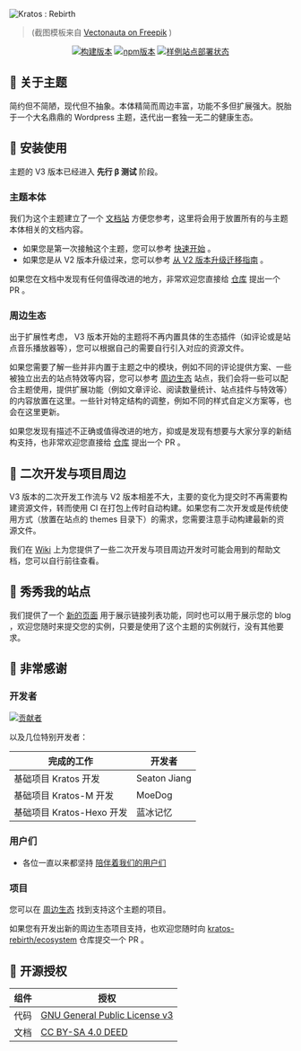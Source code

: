![Kratos : Rebirth](https://candymade.net/assets/screenshots/kratos-rebirth/all-platforms.png)

> (截图模板来自 [Vectonauta on Freepik](https://www.freepik.com/free-psd/isolated-tablet-laptop-smartphone-composition_40505824.htm) )

<div align="center">

[![构建版本](https://img.shields.io/github/v/release/Candinya/Kratos-Rebirth?style=for-the-badge)](https://github.com/Candinya/Kratos-Rebirth/releases/latest)
[![npm版本](https://img.shields.io/npm/v/hexo-theme-kratos-rebirth?color=red&logo=npm&style=for-the-badge)](https://www.npmjs.com/package/hexo-theme-kratos-rebirth)
[![样例站点部署状态](https://img.shields.io/github/actions/workflow/status/Candinya/Kratos-Rebirth/build-demo.yml?style=for-the-badge&logo=github&label=Build%20Demo%20Site)](https://dev.krt.moe/)

</div>

## 🍭 关于主题

简约但不简陋，现代但不抽象。本体精简而周边丰富，功能不多但扩展强大。脱胎于一个大名鼎鼎的 Wordpress 主题，迭代出一套独一无二的健康生态。

## 🎁 安装使用

主题的 V3 版本已经进入 **先行 β 测试** 阶段。

### 主题本体

我们为这个主题建立了一个 [文档站](https://wiki.krt.moe) 方便您参考，这里将会用于放置所有的与主题本体相关的文档内容。

- 如果您是第一次接触这个主题，您可以参考 [快速开始](https://wiki.krt.moe/posts/quickstart/) 。
- 如果您是从 V2 版本升级过来，您可以参考 [从 V2 版本升级迁移指南](https://wiki.krt.moe/posts/from-v2-migration-guide/) 。

如果您在文档中发现有任何值得改进的地方，非常欢迎您直接给 [仓库](https://github.com/kratos-rebirth/wiki) 提出一个 PR 。

### 周边生态

出于扩展性考虑， V3 版本开始的主题将不再内置具体的生态插件（如评论或是站点音乐播放器等），您可以根据自己的需要自行引入对应的资源文件。

如果您需要了解一些并非内置于主题之中的模块，例如不同的评论提供方案、一些被独立出去的站点特效等内容，您可以参考 [周边生态](https://eco.krt.moe/) 站点，我们会将一些可以配合主题使用，提供扩展功能（例如文章评论、阅读数量统计、站点挂件与特效等）的内容放置在这里。一些针对特定结构的调整，例如不同的样式自定义方案等，也会在这里更新。

如果您发现有描述不正确或值得改进的地方，抑或是发现有想要与大家分享的新结构支持，也非常欢迎您直接给 [仓库](https://github.com/kratos-rebirth/ecosystem) 提出一个 PR 。

## 🍩 二次开发与项目周边

V3 版本的二次开发工作流与 V2 版本相差不大，主要的变化为提交时不再需要构建资源文件，转而使用 CI 在打包上传时自动构建。如果您有二次开发或是传统使用方式（放置在站点的 themes 目录下）的需求，您需要注意手动构建最新的资源文件。

我们在 [Wiki](https://wiki.krt.moe/#%E5%BC%80%E5%8F%91%E8%80%85%E7%9A%84%E5%AE%9E%E9%AA%8C%E5%AE%A4) 上为您提供了一些二次开发与项目周边开发时可能会用到的帮助文档，您可以自行前往查看。

## 🎊 秀秀我的站点

我们提供了一个 [新的页面](https://awesome.krt.moe/) 用于展示链接列表功能，同时也可以用于展示您的 blog ，欢迎您随时来提交您的实例，只要是使用了这个主题的实例就行，没有其他要求。

## 💞 非常感谢

### 开发者

[![贡献者](https://kratos-rebirth.github.io/contributors-graph/contributors.svg)](https://github.com/Candinya/Kratos-Rebirth/graphs/contributors)

以及几位特别开发者：

| 完成的工作                | 开发者       |
| ------------------------- | ------------ |
| 基础项目 Kratos 开发      | Seaton Jiang |
| 基础项目 Kratos-M 开发    | MoeDog       |
| 基础项目 Kratos-Hexo 开发 | 蓝冰记忆     |

### 用户们

- 各位一直以来都坚持 [陪伴着我们的用户们](https://awesome.krt.moe/)

### 项目

您可以在 [周边生态](https://eco.krt.moe/) 找到支持这个主题的项目。

如果您有开发出新的周边生态项目支持，也欢迎您随时向 [kratos-rebirth/ecosystem](https://github.com/kratos-rebirth/ecosystem) 仓库提交一个 PR 。

## 📜 开源授权

| 组件 | 授权                            |
| ---- | ------------------------------- |
| 代码 | [GNU General Public License v3] |
| 文档 | [CC BY-SA 4.0 DEED]             |

[GNU General Public License v3]: https://www.gnu.org/licenses/gpl-3.0.zh-cn.html
[CC BY-SA 4.0 DEED]: https://creativecommons.org/licenses/by-sa/4.0/deed.zh-hans

